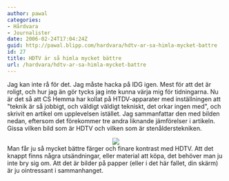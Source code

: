 ```yaml
---
author: pawal
categories:
- Hårdvara
- Journalister
date: 2006-02-24T17:04:24Z
guid: http://pawal.blipp.com/hardvara/hdtv-ar-sa-himla-mycket-battre
id: 27
title: HDTV är så himla mycket bättre
url: /hardvara/hdtv-ar-sa-himla-mycket-battre
---
```


Jag kan inte rå för det. Jag måste hacka på IDG igen. Mest för att det är roligt, och hur jag än gör tycks jag inte kunna värja mig för tidningarna. Nu är det så att CS Hemma har kollat på HTDV-apparater med inställningen att "teknik är så jobbigt, och väldigt väldigt tekniskt, det orkar ingen med", och skrivit en artikel om upplevelsen istället. Jag sammanfattar den med bilden nedan, eftersom det förekommer tre andra liknande jämförelser i artikeln. Gissa vilken bild som är HDTV och vilken som är stenålderstekniken.
<div style="text-align: center"><img src="http://blipp.com/misc/hero.jpg" /></div>
Man får ju så mycket bättre färger och finare kontrast med HDTV. Att det knappt finns några utsändningar, eller material att köpa, det behöver man ju inte bry sig om. Att det är bilder på papper (eller i det här fallet, din skärm) är ju ointressant i sammanhanget.